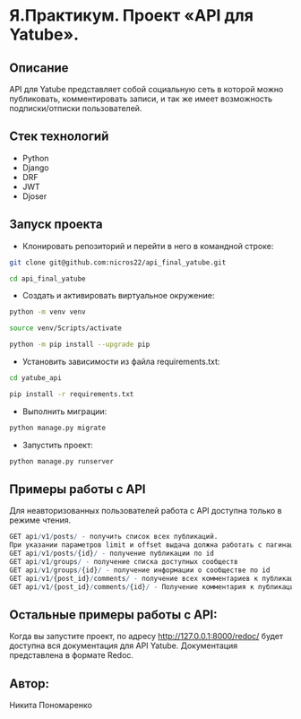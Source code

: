 # Я.Практикум. Проект «API для Yatube».

## Описание

API для Yatube представляет собой социальную сеть в которой можно публиковать, комментировать записи,
и так же имеет возможность подписки/отписки пользователей.

## Стек технологий

* Python
* Django
* DRF
* JWT
* Djoser

## Запуск проекта

- Клонировать репозиторий и перейти в него в командной строке:

```bash
git clone git@github.com:nicros22/api_final_yatube.git
```

```bash
cd api_final_yatube
```

- Cоздать и активировать виртуальное окружение:

```bash
python -m venv venv
```

```bash
source venv/Scripts/activate
```

```bash
python -m pip install --upgrade pip
```

- Установить зависимости из файла requirements.txt:

```bash
cd yatube_api
```

```bash
pip install -r requirements.txt
```

- Выполнить миграции:

```bash
python manage.py migrate
```

- Запустить проект:

```bash
python manage.py runserver
```

## Примеры работы с API

Для неавторизованных пользователей работа с API доступна только в режиме чтения.

```r
GET api/v1/posts/ - получить список всех публикаций.
При указании параметров limit и offset выдача должна работать с пагинацией
GET api/v1/posts/{id}/ - получение публикации по id
GET api/v1/groups/ - получение списка доступных сообществ
GET api/v1/groups/{id}/ - получение информации о сообществе по id
GET api/v1/{post_id}/comments/ - получение всех комментариев к публикации
GET api/v1/{post_id}/comments/{id}/ - Получение комментария к публикации по id
```
## Остальные примеры работы с API:

Когда вы запустите проект, по адресу http://127.0.0.1:8000/redoc/ будет доступна вся документация для API Yatube. Документация представлена в формате Redoc.

## Автор: 
Никита Пономаренко
